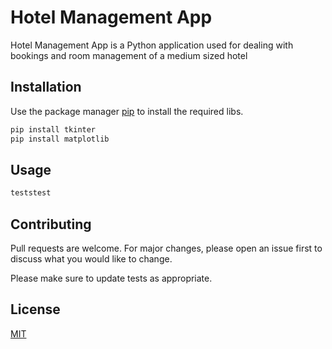 # Hotel Management App

Hotel Management App is a Python application used for dealing with bookings and room management of a medium sized hotel

## Installation

Use the package manager [pip](https://pip.pypa.io/en/stable/) to install the required libs.

```bash
pip install tkinter
pip install matplotlib
```

## Usage

```python
teststest
```

## Contributing

Pull requests are welcome. For major changes, please open an issue first
to discuss what you would like to change.

Please make sure to update tests as appropriate.

## License

[MIT](https://choosealicense.com/licenses/mit/)
